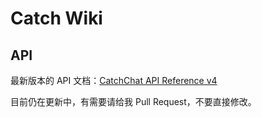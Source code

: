 # Catch Wiki

## API

最新版本的 API 文档：[CatchChat API Reference v4](https://github.com/CatchChat/catch-wiki/blob/master/catchchat_api_reference_v4.md)

目前仍在更新中，有需要请给我 Pull Request，不要直接修改。